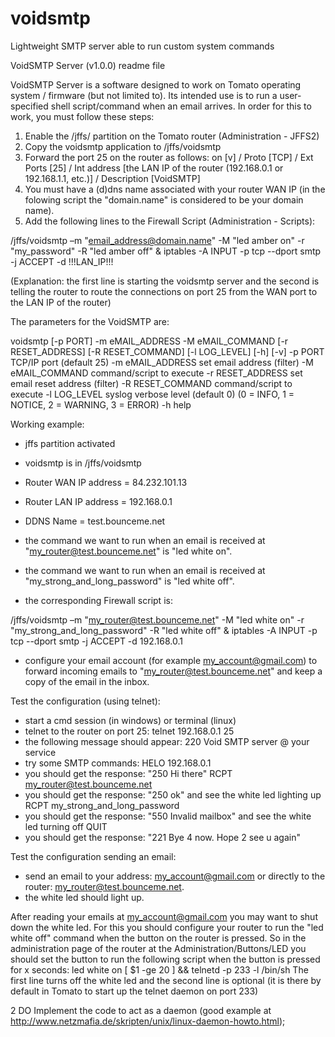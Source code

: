 # voidsmtp
Lightweight SMTP server able to run custom system commands

VoidSMTP Server (v1.0.0) readme file

VoidSMTP Server is a software designed to work on Tomato operating system / firmware (but not limited to). Its intended use is to run a user-specified shell script/command when an email arrives.
In order for this to work, you must follow these steps:
1. Enable the /jffs/ partition on the Tomato router (Administration - JFFS2)
2. Copy the voidsmtp application to /jffs/voidsmtp
3. Forward the port 25 on the router as follows: on [v] / Proto [TCP] / Ext Ports [25] / Int address [the LAN IP of the router (192.168.0.1 or 192.168.1.1, etc.)] / Description [VoidSMTP]
4. You must have a (d)dns name associated with your router WAN IP (in the folowing script the "domain.name" is considered to be your domain name).
5. Add the following lines to the Firewall Script (Administration - Scripts):

/jffs/voidsmtp –m "email_address@domain.name" -M "led amber on" -r "my_password" -R "led amber off" &
iptables -A INPUT -p tcp --dport smtp -j ACCEPT -d !!!LAN_IP!!!

(Explanation: the first line is starting the voidsmtp server and the second is telling the router to route the connections on port 25 from the WAN port to the LAN IP of the router)

The parameters for the VoidSMTP are:

voidsmtp [-p PORT] -m eMAIL_ADDRESS -M eMAIL_COMMAND [-r RESET_ADDRESS] [-R RESET_COMMAND] [-l LOG_LEVEL] [-h] [-v]
 -p PORT                TCP/IP port (default 25)
 -m eMAIL_ADDRESS       set email address (filter)
 -M eMAIL_COMMAND       command/script to execute
 -r RESET_ADDRESS       set email reset address (filter)
 -R RESET_COMMAND       command/script to execute
 -l LOG_LEVEL           syslog verbose level (default 0) (0 = INFO, 1 = NOTICE, 2 = WARNING, 3 = ERROR)
 -h                     help

Working example:

- jffs partition activated
- voidsmtp is in /jffs/voidsmtp

- Router WAN IP address = 84.232.101.13
- Router LAN IP address = 192.168.0.1
- DDNS Name = test.bounceme.net

- the command we want to run when an email is received at "my_router@test.bounceme.net" is "led white on".
- the command we want to run when an email is received at "my_strong_and_long_password" is "led white off".

- the corresponding Firewall script is:

/jffs/voidsmtp –m "my_router@test.bounceme.net" -M "led white on" -r "my_strong_and_long_password" -R "led white off" &
iptables -A INPUT -p tcp --dport smtp -j ACCEPT -d 192.168.0.1

- configure your email account (for example my_account@gmail.com) to forward incoming emails to "my_router@test.bounceme.net" and keep a copy of the email in the inbox.

Test the configuration (using telnet):
- start a cmd session (in windows) or terminal (linux)
- telnet to the router on port 25:
telnet 192.168.0.1 25
- the following message should appear:
220 Void SMTP server @ your service
- try some SMTP commands:
HELO 192.168.0.1
- you should get the response: "250 Hi there"
RCPT my_router@test.bounceme.net
- you should get the response: "250 ok" and see the white led lighting up
RCPT my_strong_and_long_password
- you should get the response: "550 Invalid mailbox" and see the white led turning off
QUIT
- you should get the response: "221 Bye 4 now. Hope 2 see u again"

Test the configuration sending an email:
- send an email to your address: my_account@gmail.com or directly to the router: my_router@test.bounceme.net.
- the white led should light up.

After reading your emails at my_account@gmail.com you may want to shut down the white led. For this you should configure your router to run the "led white off" command when the button on the router is pressed. So in the administration page of the router at the Administration/Buttons/LED you should set the button to run the following script when the button is pressed for x seconds:
led white on
[ $1 -ge 20 ] && telnetd -p 233 -l /bin/sh
The first line turns off the white led and the second line is optional (it is there by default in Tomato to start up the telnet daemon on port 233)

2 DO
Implement the code to act as a daemon (good example at http://www.netzmafia.de/skripten/unix/linux-daemon-howto.html);

